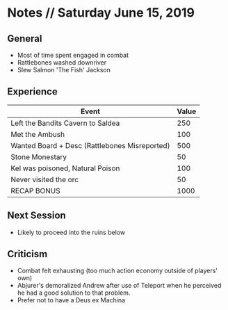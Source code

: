 # Notes // Saturday June 15, 2019

## General

* Most of time spent engaged in combat
* Rattlebones washed downriver
* Slew Salmon 'The Fish' Jackson

## Experience

|Event|Value|
|--|--|
|Left the Bandits Cavern to Saldea|250|
|Met the Ambush|100|
|Wanted Board + Desc (Rattlebones Misreported)|500|
|Stone Monestary|50|
|Kel was poisoned, Natural Poison|100|
|Never visited the orc|50|
|RECAP BONUS|1000|

## Next Session

* Likely to proceed into the ruins below

## Criticism

* Combat felt exhausting (too much action economy outside of players' own)
* Abjurer's demoralized Andrew after use of Teleport when he perceived he had a good solution to that problem.
* Prefer not to have a Deus ex Machina